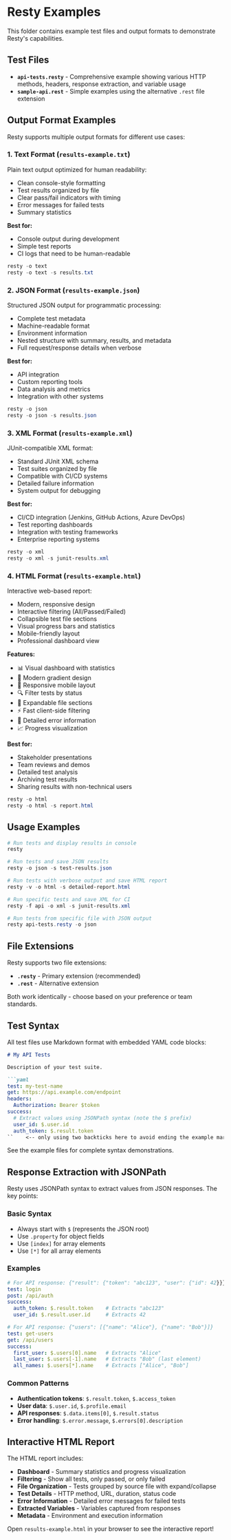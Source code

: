 # Resty Examples

This folder contains example test files and output formats to demonstrate Resty's capabilities.

## Test Files

- **`api-tests.resty`** - Comprehensive example showing various HTTP methods, headers, response extraction, and variable usage
- **`sample-api.rest`** - Simple examples using the alternative `.rest` file extension

## Output Format Examples

Resty supports multiple output formats for different use cases:

### 1. Text Format (`results-example.txt`)

Plain text output optimized for human readability:
- Clean console-style formatting
- Test results organized by file
- Clear pass/fail indicators with timing
- Error messages for failed tests
- Summary statistics

**Best for:**
- Console output during development
- Simple test reports
- CI logs that need to be human-readable

```powershell
resty -o text
resty -o text -s results.txt
```

### 2. JSON Format (`results-example.json`)

Structured JSON output for programmatic processing:
- Complete test metadata
- Machine-readable format
- Environment information
- Nested structure with summary, results, and metadata
- Full request/response details when verbose

**Best for:**
- API integration
- Custom reporting tools
- Data analysis and metrics
- Integration with other systems

```powershell
resty -o json
resty -o json -s results.json
```

### 3. XML Format (`results-example.xml`)

JUnit-compatible XML format:
- Standard JUnit XML schema
- Test suites organized by file
- Compatible with CI/CD systems
- Detailed failure information
- System output for debugging

**Best for:**
- CI/CD integration (Jenkins, GitHub Actions, Azure DevOps)
- Test reporting dashboards
- Integration with testing frameworks
- Enterprise reporting systems

```powershell
resty -o xml
resty -o xml -s junit-results.xml
```

### 4. HTML Format (`results-example.html`)

Interactive web-based report:
- Modern, responsive design
- Interactive filtering (All/Passed/Failed)
- Collapsible test file sections
- Visual progress bars and statistics
- Mobile-friendly layout
- Professional dashboard view

**Features:**
- 📊 Visual dashboard with statistics
- 🎨 Modern gradient design
- 📱 Responsive mobile layout
- 🔍 Filter tests by status
- 📁 Expandable file sections
- ⚡ Fast client-side filtering
- 🎯 Detailed error information
- 📈 Progress visualization

**Best for:**
- Stakeholder presentations
- Team reviews and demos
- Detailed test analysis
- Archiving test results
- Sharing results with non-technical users

```powershell
resty -o html
resty -o html -s report.html
```

## Usage Examples

```powershell
# Run tests and display results in console
resty

# Run tests and save JSON results
resty -o json -s test-results.json

# Run tests with verbose output and save HTML report
resty -v -o html -s detailed-report.html

# Run specific tests and save XML for CI
resty -f api -o xml -s junit-results.xml

# Run tests from specific file with JSON output
resty api-tests.resty -o json
```

## File Extensions

Resty supports two file extensions:
- **`.resty`** - Primary extension (recommended)
- **`.rest`** - Alternative extension

Both work identically - choose based on your preference or team standards.

## Test Syntax

All test files use Markdown format with embedded YAML code blocks:

```markdown
# My API Tests

Description of your test suite.

```yaml
test: my-test-name
get: https://api.example.com/endpoint
headers:
  Authorization: Bearer $token
success:
  # Extract values using JSONPath syntax (note the $ prefix)
  user_id: $.user.id
  auth_token: $.result.token
``    <-- only using two backticks here to avoid ending the example markdown block
```

See the example files for complete syntax demonstrations.

## Response Extraction with JSONPath

Resty uses JSONPath syntax to extract values from JSON responses. The key points:

### Basic Syntax
- Always start with `$` (represents the JSON root)
- Use `.property` for object fields
- Use `[index]` for array elements
- Use `[*]` for all array elements

### Examples

```yaml
# For API response: {"result": {"token": "abc123", "user": {"id": 42}}}
test: login
post: /api/auth
success:
  auth_token: $.result.token    # Extracts "abc123"
  user_id: $.result.user.id     # Extracts 42
```

```yaml
# For API response: {"users": [{"name": "Alice"}, {"name": "Bob"}]}
test: get-users
get: /api/users
success:
  first_user: $.users[0].name   # Extracts "Alice"
  last_user: $.users[-1].name   # Extracts "Bob" (last element)
  all_names: $.users[*].name    # Extracts ["Alice", "Bob"]
```

### Common Patterns

- **Authentication tokens**: `$.result.token`, `$.access_token`
- **User data**: `$.user.id`, `$.profile.email`
- **API responses**: `$.data.items[0]`, `$.result.status`
- **Error handling**: `$.error.message`, `$.errors[0].description`

## Interactive HTML Report

The HTML report includes:
- **Dashboard** - Summary statistics and progress visualization
- **Filtering** - Show all tests, only passed, or only failed
- **File Organization** - Tests grouped by source file with expand/collapse
- **Test Details** - HTTP method, URL, duration, status code
- **Error Information** - Detailed error messages for failed tests
- **Extracted Variables** - Variables captured from responses
- **Metadata** - Environment and execution information

Open `results-example.html` in your browser to see the interactive report!
